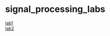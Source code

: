 # signal_processing_labs

[lab1](https://colab.research.google.com/drive/1JYc4lHAervNnkgM8MKQHkb84VNU965Ea)<br>
[lab2](https://colab.research.google.com/drive/1hV-eRueLhv02kIoPG-XSnWTBDdlvYuFT)
